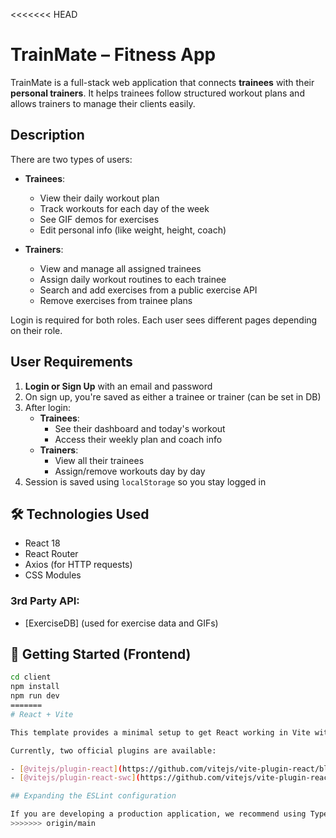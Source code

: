 <<<<<<< HEAD
# TrainMate – Fitness App

TrainMate is a full-stack web application that connects **trainees** with their **personal trainers**. It helps trainees follow structured workout plans and allows trainers to manage their clients easily.

## Description

There are two types of users:

- **Trainees**:
  - View their daily workout plan
  - Track workouts for each day of the week
  - See GIF demos for exercises
  - Edit personal info (like weight, height, coach)

- **Trainers**:
  - View and manage all assigned trainees
  - Assign daily workout routines to each trainee
  - Search and add exercises from a public exercise API
  - Remove exercises from trainee plans

Login is required for both roles. Each user sees different pages depending on their role.

## User Requirements

1. **Login or Sign Up** with an email and password
2. On sign up, you're saved as either a trainee or trainer (can be set in DB)
3. After login:
   - **Trainees**:
     - See their dashboard and today's workout
     - Access their weekly plan and coach info
   - **Trainers**:
     - View all their trainees
     - Assign/remove workouts day by day
4. Session is saved using `localStorage` so you stay logged in

## 🛠️ Technologies Used
- React 18
- React Router
- Axios (for HTTP requests)
- CSS Modules

### 3rd Party API:
- [ExerciseDB] (used for exercise data and GIFs)

## 🚀 Getting Started (Frontend)

```bash
cd client
npm install
npm run dev
=======
# React + Vite

This template provides a minimal setup to get React working in Vite with HMR and some ESLint rules.

Currently, two official plugins are available:

- [@vitejs/plugin-react](https://github.com/vitejs/vite-plugin-react/blob/main/packages/plugin-react) uses [Babel](https://babeljs.io/) for Fast Refresh
- [@vitejs/plugin-react-swc](https://github.com/vitejs/vite-plugin-react/blob/main/packages/plugin-react-swc) uses [SWC](https://swc.rs/) for Fast Refresh

## Expanding the ESLint configuration

If you are developing a production application, we recommend using TypeScript with type-aware lint rules enabled. Check out the [TS template](https://github.com/vitejs/vite/tree/main/packages/create-vite/template-react-ts) for information on how to integrate TypeScript and [`typescript-eslint`](https://typescript-eslint.io) in your project.
>>>>>>> origin/main
